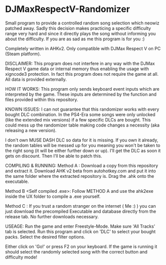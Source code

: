 # DJMaxRespectV-Randomizer

  Small program to provide a controlled random song selection which neowiz patched away.
  Sadly this decision makes practicing a specific difficulty range very hard and since it directly plays
  the song without informing you about the difficulty.
  If you are as sad as me this program is for you :)
  
  Completely written in AHKv2. Only compatible with DJMax Respect V on PC (Steam platform).

DISCLAIMER:
  This program does not interfere in any way with the DJMax Respect V 
  game data or internal memory thus enabling the usage with xigncode3 protection.
  In fact this program does not require the game at all. All data is provided externally.

HOW IT WORKS:
  This program only sends keyboard event inputs which are interpreted by the game.
  These inputs are determined by the function and files provided within this repository.

KNOWN ISSUES:
  I can not guarantee that this randomizer works with every bought DLC combination.
  In the PS4-Era some songs were only unlocked (like the extended mix versions) if a few specific DLCs are bought.
  This could mess up the randomizer table making code changes a necessity (aka releasing a new version).
  
  I don't own MUSE DASH DLC so data for it is missing. If you own it already, the random tables will be
  messed up for you meaning you won't be taken to the right song (it will be either further down or up).
  I'll get the DLC as soon it gets on discount. Then I'll be able to patch this.

COMPILING & RUNNING:
  Method A <For Developers>:
    Download a copy from this repository and extract it.
    Download AHK v2 beta from autohotkey.com and put it into the same folder where the extracted repository is.
    Drag the .ahk onto the executable.
  
  Method B <Self compiled .exe>:
    Follow METHOD A and use the ahk2exe inside the UX folder to compile a .exe yourself.
  
  Method C <Trust>:
  If you trust a random stranger on the internet ( Me :) ) you can just download the precompiled
  Executable and database directly from the release tab. No further downloads necessary.
  
USEAGE:
  Run the game and enter Freestyle-Mode. Make sure 'All Tracks' tab is selected.
  Run this program and click on 'DLC' to select your bought packs.
  Select the desired filter options. 
  
  Either click on 'Go!' or press F2 on your keyboard. If the game is running it should select the randomly selected song
  with the correct button and difficulty mode!
